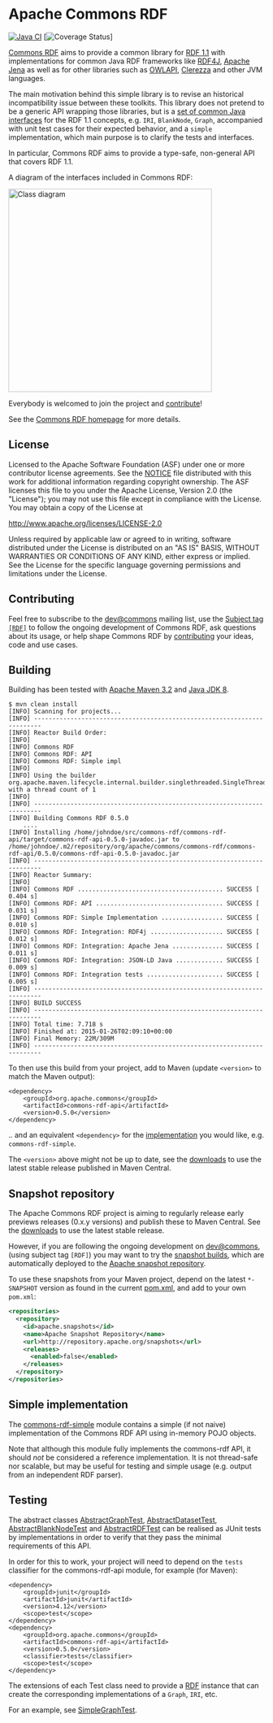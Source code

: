 # Apache Commons RDF

[![Java CI](https://github.com/apache/commons-rdf/actions/workflows/maven.yml/badge.svg)](https://github.com/apache/commons-rdf/actions/workflows/maven.yml)
[![Coverage Status](https://codecov.io/gh/apache/commons-rdf/branch/master/graph/badge.svg?branch=master&service=github)]

[Commons RDF](https://commons.apache.org/proper/commons-rdf/) aims to provide a common
library for [RDF 1.1](http://www.w3.org/TR/rdf11-concepts/) with implementations
for common Java RDF frameworks like [RDF4J](http://rdf4j.org/), [Apache
Jena](http://jena.apache.org/) as well as for other libraries such as
[OWLAPI](http://owlapi.sourceforge.net/),
[Clerezza](http://clerezza.apache.org/) and other JVM languages.

The main motivation behind this simple library is to revise an historical
incompatibility issue between these toolkits. This library does not pretend to
be a generic API wrapping those libraries, but is a 
[set of common Java interfaces](https://commons.apache.org/proper/commons-rdf/apidocs/index.html?org/apache/commons/rdf/api/package-summary.html)
for the RDF 1.1 concepts, e.g. `IRI`, `BlankNode`, `Graph`,
accompanied with unit test cases for their expected behavior, and a `simple`
implementation, which main purpose is to clarify the tests and interfaces.

In particular, Commons RDF aims to provide a type-safe, non-general API that
covers RDF 1.1. 

A diagram of the interfaces included in Commons RDF:

<a href="src/site/resources/images/class-diagram.png"><img height="400" src="src/site/resources/images/class-diagram.png" alt="Class diagram" /></a>


Everybody is welcomed to join the project and
[contribute](https://commons.apache.org/proper/commons-rdf/contributing.html)!

See the [Commons RDF homepage](httasp://commons.apache.org/proper/commons-rdf/) for more details.

## License


Licensed to the Apache Software Foundation (ASF) under one
or more contributor license agreements. See the [NOTICE](NOTICE) file
distributed with this work for additional information
regarding copyright ownership. The ASF licenses this file
to you under the Apache License, Version 2.0 (the
"License"); you may not use this file except in compliance
with the License.  You may obtain a copy of the License at

http://www.apache.org/licenses/LICENSE-2.0

Unless required by applicable law or agreed to in writing, software
distributed under the License is distributed on an "AS IS" BASIS,
WITHOUT WARRANTIES OR CONDITIONS OF ANY KIND, either express or implied.
See the License for the specific language governing permissions and
limitations under the License.


## Contributing

Feel free to subscribe to the 
[dev@commons](https://lists.apache.org/list.html?dev@commons.apache.org)
mailing list, use the 
[Subject tag `[RDF]`](https://lists.apache.org/list.html?dev@commons.apache.org:lte=1M:%5BRDF%5D)
to follow the ongoing development of Commons RDF, ask questions 
about its usage, or help shape Commons RDF by 
[contributing](https://commons.apache.org/proper/commons-rdf/contributing.html)
your ideas, code and use cases. 
 


## Building

Building has been tested with [Apache Maven 3.2](http://maven.apache.org/download.cgi) and [Java JDK 8](http://www.oracle.com/technetwork/java/javase/downloads/).

    $ mvn clean install
    [INFO] Scanning for projects...
    [INFO] ------------------------------------------------------------------------
    [INFO] Reactor Build Order:
    [INFO] 
    [INFO] Commons RDF
    [INFO] Commons RDF: API
    [INFO] Commons RDF: Simple impl
    [INFO] 
    [INFO] Using the builder org.apache.maven.lifecycle.internal.builder.singlethreaded.SingleThreadedBuilder with a thread count of 1
    [INFO]                                                                         
    [INFO] ------------------------------------------------------------------------
    [INFO] Building Commons RDF 0.5.0
        ....
    [INFO] Installing /home/johndoe/src/commons-rdf/commons-rdf-api/target/commons-rdf-api-0.5.0-javadoc.jar to /home/johndoe/.m2/repository/org/apache/commons/commons-rdf/commons-rdf-api/0.5.0/commons-rdf-api-0.5.0-javadoc.jar
    [INFO] ------------------------------------------------------------------------
    [INFO] Reactor Summary:
    [INFO] 
    [INFO] Commons RDF ........................................ SUCCESS [  0.404 s]
    [INFO] Commons RDF: API ................................... SUCCESS [  0.031 s]
    [INFO] Commons RDF: Simple Implementation ................. SUCCESS [  0.010 s]
    [INFO] Commons RDF: Integration: RDF4j .................... SUCCESS [  0.012 s]
    [INFO] Commons RDF: Integration: Apache Jena .............. SUCCESS [  0.011 s]
    [INFO] Commons RDF: Integration: JSON-LD Java ............. SUCCESS [  0.009 s]
    [INFO] Commons RDF: Integration tests ..................... SUCCESS [  0.005 s]
    [INFO] ------------------------------------------------------------------------
    [INFO] BUILD SUCCESS
    [INFO] ------------------------------------------------------------------------
    [INFO] Total time: 7.718 s
    [INFO] Finished at: 2015-01-26T02:09:10+00:00
    [INFO] Final Memory: 22M/309M
    [INFO] ------------------------------------------------------------------------


To then use this build from your project, add to Maven (update `<version>` to match the Maven output):

    <dependency>
        <groupId>org.apache.commons</groupId>
        <artifactId>commons-rdf-api</artifactId>
        <version>0.5.0</version>
    </dependency>

.. and an equivalent `<dependency>` for the 
[implementation](https://commons.apache.org/proper/commons-rdf/implementations.html)
you would like, e.g. `commons-rdf-simple`.

The `<version>` above might not be up to date, 
see the [downloads](https://commons.apache.org/proper/commons-rdf/download.html) to
use the latest stable release published in Maven Central.
    

## Snapshot repository

The Apache Commons RDF project is aiming to regularly release early 
previews releases (0.x.y versions) and publish these to Maven Central.
See the [downloads](https://commons.apache.org/proper/commons-rdf/download.html) to 
use the latest stable release.


However, if you are following the ongoing
development on [dev@commons](https://lists.apache.org/list.html?dev@commons.apache.org), (using subject tag `[RDF]`)
you may want to try the [snapshot builds](https://builds.apache.org/job/commons-rdf/), 
which are automatically deployed to the 
[Apache snapshot repository](https://repository.apache.org/content/groups/snapshots/org/apache/commons/commons-rdf-api/).

To use these snapshots from your Maven project, depend on the latest `*-SNAPSHOT` version
as found in the current [pom.xml](pom.xml), and add to your own `pom.xml`:

```xml
<repositories>
  <repository>
    <id>apache.snapshots</id>
    <name>Apache Snapshot Repository</name>
    <url>http://repository.apache.org/snapshots</url>
    <releases>
      <enabled>false</enabled>
    </releases>
  </repository>
</repositories>
```


## Simple implementation

The [commons-rdf-simple](simple) module contains a 
simple (if not naive) implementation of the Commons RDF API 
using in-memory POJO objects.

Note that although this module fully implements the commons-rdf API,
it should *not*  be considered a reference implementation. 
It is not thread-safe nor scalable, but may be useful for testing
and simple usage (e.g. output from an independent RDF parser).

## Testing

The abstract classes
[AbstractGraphTest](commons-rdf-api/src/test/java/org/apache/commons/rdf/api/AbstractGraphTest.java),
[AbstractDatasetTest](commons-rdf-api/src/test/java/org/apache/commons/rdf/api/AbstractDatasetTest.java),
[AbstractBlankNodeTest](commons-rdf-api/src/test/java/org/apache/commons/rdf/api/AbstractBlankNodeTest.java) and
[AbstractRDFTest](api/src/test/java/org/apache/commons/rdf/api/AbstractRDFTest.java)
can be realised as JUnit tests by implementations in order to verify that they
pass the minimal requirements of this API.

In order for this to work, your project will need to depend on the `tests`
classifier for the commons-rdf-api module, for example (for Maven):

    <dependency>
        <groupId>junit</groupId>
        <artifactId>junit</artifactId>
        <version>4.12</version>
        <scope>test</scope>
    </dependency>
    <dependency>
        <groupId>org.apache.commons</groupId>
        <artifactId>commons-rdf-api</artifactId>
        <version>0.5.0</version>
        <classifier>tests</classifier>
        <scope>test</scope>
    </dependency>

The extensions of each Test class need to provide a 
[RDF](api/src/main/java/org/apache/commons/rdf/api/RDF.java) instance
that can create the corresponding implementations of a `Graph`, `IRI`, etc.

For an example, see 
[SimpleGraphTest](commons-rdf-simple/src/test/java/org/apache/commons/rdf/simple/SimpleGraphTest.java).




